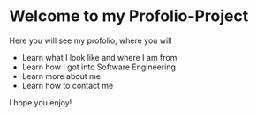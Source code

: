 # Welcome to my Profolio-Project
Here you will see my profolio, where you will
* Learn what I look like and where I am from
* Learn how I got into Software Engineering
* Learn more about me
* Learn how to contact me

I hope you enjoy!
